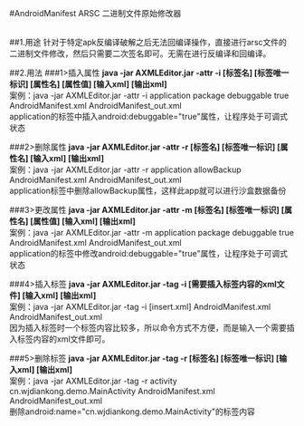 #AndroidManifest ARSC 二进制文件原始修改器

<br>
##1.用途
针对于特定apk反编译破解之后无法回编译操作，直接进行arsc文件的二进制文件修改，然后只需要二次签名即可。无需在进行反编译和回编译。

##2.用法
###1>插入属性
**java -jar AXMLEditor.jar -attr -i [标签名] [标签唯一标识] [属性名] [属性值] [输入xml] [输出xml]**
<br>
案例：java -jar AXMLEditor.jar -attr -i application package debuggable true AndroidManifest.xml AndroidManifest_out.xml
<br>
application的标签中插入android:debuggable="true"属性，让程序处于可调式状态

###2>删除属性
**java -jar AXMLEditor.jar -attr -r [标签名] [标签唯一标识] [属性名] [输入xml] [输出xml]**
<br>
案例：java -jar AXMLEditor.jar -attr -r application allowBackup AndroidManifest.xml AndroidManifest_out.xml
<br>
application标签中删除allowBackup属性，这样此app就可以进行沙盒数据备份

###3>更改属性
**java -jar AXMLEditor.jar -attr -m [标签名] [标签唯一标识] [属性名] [属性值] [输入xml] [输出xml]**
<br>
案例：java -jar AXMLEditor.jar -attr -m application package debuggable true AndroidManifest.xml AndroidManifest_out.xml
<br>
application的标签中修改android:debuggable="true"属性，让程序处于可调式状态

###4>插入标签
**java -jar AXMLEditor.jar -tag -i [需要插入标签内容的xml文件] [输入xml] [输出xml]**
<br>
案例：java -jar AXMLEditor.jar -tag -i [insert.xml] AndroidManifest.xml AndroidManifest_out.xml
<br>
因为插入标签时一个标签内容比较多，所以命令方式不方便，而是输入一个需要插入标签内容的xml文件即可。

###5>删除标签
**java -jar AXMLEditor.jar -tag -r [标签名] [标签唯一标识] [输入xml] [输出xml]**
<br>
案例：java -jar AXMLEditor.jar -tag -r activity cn.wjdiankong.demo.MainActivity AndroidManifest.xml AndroidManifest_out.xml
<br>
删除android:name="cn.wjdiankong.demo.MainActivity"的标签内容



